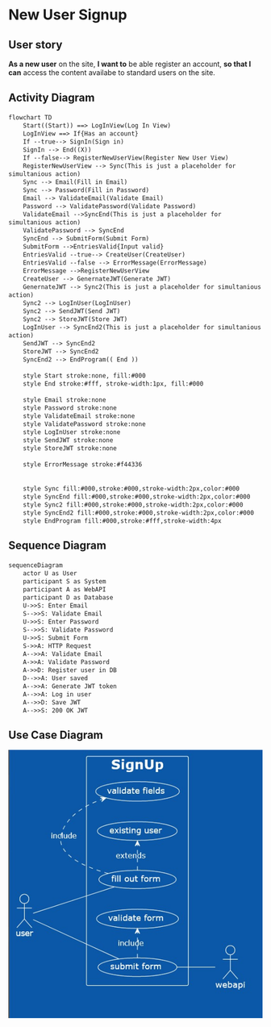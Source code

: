 # New User Signup

## User story

**As a new user** on the site, **I want to** be able register an account, **so that I can** access the content availabe to standard users on the site.

## Activity Diagram

```mermaid
flowchart TD
    Start((Start)) ==> LogInView(Log In View)
    LogInView ==> If{Has an account}
    If --true--> SignIn(Sign in)
    SignIn --> End((X))
    If --false--> RegisterNewUserView(Register New User View)
    RegisterNewUserView --> Sync(This is just a placeholder for simultanious action)
    Sync --> Email(Fill in Email)
    Sync --> Password(Fill in Password)
    Email --> ValidateEmail(Validate Email)
    Password --> ValidatePassword(Validate Password)
    ValidateEmail -->SyncEnd(This is just a placeholder for simultanious action)
    ValidatePassword --> SyncEnd
    SyncEnd --> SubmitForm(Submit Form)
    SubmitForm -->EntriesValid{Input valid}
    EntriesValid --true--> CreateUser(CreateUser)
    EntriesValid --false --> ErrorMessage(ErrorMessage)
    ErrorMessage -->RegisterNewUserView
    CreateUser --> GenernateJWT(Generate JWT)
    GenernateJWT --> Sync2(This is just a placeholder for simultanious action)
    Sync2 --> LogInUser(LogInUser)
    Sync2 --> SendJWT(Send JWT)
    Sync2 --> StoreJWT(Store JWT)
    LogInUser --> SyncEnd2(This is just a placeholder for simultanious action)
    SendJWT --> SyncEnd2
    StoreJWT --> SyncEnd2
    SyncEnd2 --> EndProgram(( End ))

    style Start stroke:none, fill:#000
    style End stroke:#fff, stroke-width:1px, fill:#000

    style Email stroke:none
    style Password stroke:none
    style ValidateEmail stroke:none
    style ValidatePassword stroke:none
    style LogInUser stroke:none
    style SendJWT stroke:none
    style StoreJWT stroke:none

    style ErrorMessage stroke:#f44336


    style Sync fill:#000,stroke:#000,stroke-width:2px,color:#000
    style SyncEnd fill:#000,stroke:#000,stroke-width:2px,color:#000
    style Sync2 fill:#000,stroke:#000,stroke-width:2px,color:#000
    style SyncEnd2 fill:#000,stroke:#000,stroke-width:2px,color:#000
    style EndProgram fill:#000,stroke:#fff,stroke-width:4px
```

## Sequence Diagram

```mermaid
sequenceDiagram 
    actor U as User
    participant S as System
    participant A as WebAPI
    participant D as Database
    U->>S: Enter Email
    S-->>S: Validate Email
    U->>S: Enter Password
    S-->>S: Validate Password
    U->>S: Submit Form
    S->>A: HTTP Request
    A-->>A: Validate Email
    A->>A: Validate Password
    A->>D: Register user in DB
    D-->>A: User saved
    A-->>A: Generate JWT token
    A-->>A: Log in user
    A-->>D: Save JWT
    A-->>S: 200 OK JWT
```

## Use Case Diagram
<!--
@startuml 
left to right direction
skinparam packageStyle rectangle
actor user
actor webapi

rectangle SignUp {
 (user) -- (fill out form)
 (fill out form) .> (validate fields) : include
 (fill out form) .> (existing user) : extends
 (user) -- (submit form)
 (submit form) .> (validate form) : include
 (submit form) -- (webapi)
}
@enduml
-->
![](images/newuser.jpg)
